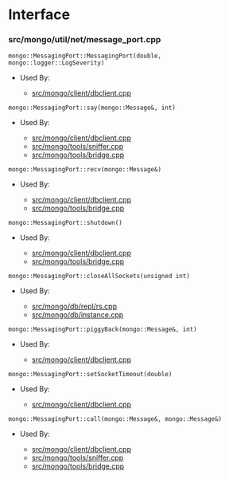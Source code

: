 
# Interface

### src/mongo/util/net/message\_port.cpp

<div></div>

    mongo::MessagingPort::MessagingPort(double, mongo::logger::LogSeverity)

- Used By:

    - [src/mongo/client/dbclient.cpp](../../../cpp\_client\_driver)

<div></div>

    mongo::MessagingPort::say(mongo::Message&, int)

- Used By:

    - [src/mongo/client/dbclient.cpp](../../../cpp\_client\_driver)
    - [src/mongo/tools/sniffer.cpp](../../../tools)
    - [src/mongo/tools/bridge.cpp](../../../tools)

<div></div>

    mongo::MessagingPort::recv(mongo::Message&)

- Used By:

    - [src/mongo/client/dbclient.cpp](../../../cpp\_client\_driver)
    - [src/mongo/tools/bridge.cpp](../../../tools)

<div></div>

    mongo::MessagingPort::shutdown()

- Used By:

    - [src/mongo/client/dbclient.cpp](../../../cpp\_client\_driver)
    - [src/mongo/tools/bridge.cpp](../../../tools)

<div></div>

    mongo::MessagingPort::closeAllSockets(unsigned int)

- Used By:

    - [src/mongo/db/repl/rs.cpp](../../../replication)
    - [src/mongo/db/instance.cpp](../../../storage\_layer\_structure)

<div></div>

    mongo::MessagingPort::piggyBack(mongo::Message&, int)

- Used By:

    - [src/mongo/client/dbclient.cpp](../../../cpp\_client\_driver)

<div></div>

    mongo::MessagingPort::setSocketTimeout(double)

- Used By:

    - [src/mongo/client/dbclient.cpp](../../../cpp\_client\_driver)

<div></div>

    mongo::MessagingPort::call(mongo::Message&, mongo::Message&)

- Used By:

    - [src/mongo/client/dbclient.cpp](../../../cpp\_client\_driver)
    - [src/mongo/tools/sniffer.cpp](../../../tools)
    - [src/mongo/tools/bridge.cpp](../../../tools)
